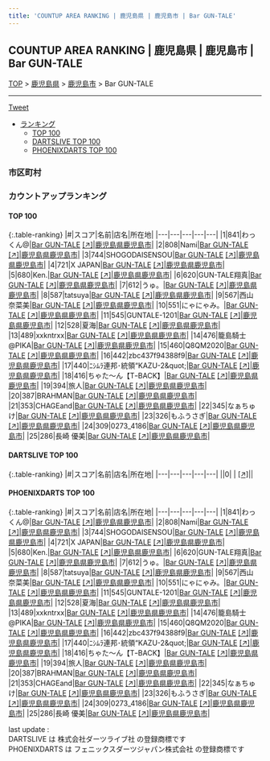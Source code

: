```yaml
---
title: 'COUNTUP AREA RANKING | 鹿児島県 | 鹿児島市 | Bar GUN-TALE'
---
```

## COUNTUP AREA RANKING | 鹿児島県 | 鹿児島市 | Bar GUN-TALE

[TOP](/darts/rank/) > [鹿児島県](/darts/rank/鹿児島県/) > [鹿児島市](/darts/rank/鹿児島県/鹿児島市/) > Bar GUN-TALE

___

<a href="https://twitter.com/share?ref_src=twsrc%5Etfw" data-text="COUNTUP AREA RANKING | 鹿児島県鹿児島市Bar GUN-TALE" class="twitter-share-button" data-hashtags="DARTSLIVE,PHOENIXDARTS,darts,ダーツ" data-show-count="false">Tweet</a>

* [ランキング](#カウントアップランキング)
    * [TOP 100](#top-100)
    * [DARTSLIVE TOP 100](#dartslive-top-100)
    * [PHOENIXDARTS TOP 100](#phoenixdarts-top-100)

### 市区町村

<ul>

</ul>

### カウントアップランキング

#### TOP 100



{:.table-ranking}
|#|スコア|名前|店名|所在地|
|---|---|---|---|---|
|1|841|<span class="rank-name-pd">わっくん@</span>|<a href="/darts/rank/shops/86620.html">Bar GUN-TALE</a> <a href="https://vs.phoenixdarts.com/jp/shop/shopDetailInfo/s_86620?s_seq=86620">[↗]</a>|<a href="/darts/rank/鹿児島県/鹿児島市">鹿児島県鹿児島市</a>|
|2|808|<span class="rank-name-pd">Nami</span>|<a href="/darts/rank/shops/86620.html">Bar GUN-TALE</a> <a href="https://vs.phoenixdarts.com/jp/shop/shopDetailInfo/s_86620?s_seq=86620">[↗]</a>|<a href="/darts/rank/鹿児島県/鹿児島市">鹿児島県鹿児島市</a>|
|3|744|<span class="rank-name-pd">SHOGODAISENSOU</span>|<a href="/darts/rank/shops/86620.html">Bar GUN-TALE</a> <a href="https://vs.phoenixdarts.com/jp/shop/shopDetailInfo/s_86620?s_seq=86620">[↗]</a>|<a href="/darts/rank/鹿児島県/鹿児島市">鹿児島県鹿児島市</a>|
|4|721|<span class="rank-name-pd">X JAPAN</span>|<a href="/darts/rank/shops/86620.html">Bar GUN-TALE</a> <a href="https://vs.phoenixdarts.com/jp/shop/shopDetailInfo/s_86620?s_seq=86620">[↗]</a>|<a href="/darts/rank/鹿児島県/鹿児島市">鹿児島県鹿児島市</a>|
|5|680|<span class="rank-name-pd">Ken.</span>|<a href="/darts/rank/shops/86620.html">Bar GUN-TALE</a> <a href="https://vs.phoenixdarts.com/jp/shop/shopDetailInfo/s_86620?s_seq=86620">[↗]</a>|<a href="/darts/rank/鹿児島県/鹿児島市">鹿児島県鹿児島市</a>|
|6|620|<span class="rank-name-pd">GUN-TALE翔真</span>|<a href="/darts/rank/shops/86620.html">Bar GUN-TALE</a> <a href="https://vs.phoenixdarts.com/jp/shop/shopDetailInfo/s_86620?s_seq=86620">[↗]</a>|<a href="/darts/rank/鹿児島県/鹿児島市">鹿児島県鹿児島市</a>|
|7|612|<span class="rank-name-pd">うゅ。</span>|<a href="/darts/rank/shops/86620.html">Bar GUN-TALE</a> <a href="https://vs.phoenixdarts.com/jp/shop/shopDetailInfo/s_86620?s_seq=86620">[↗]</a>|<a href="/darts/rank/鹿児島県/鹿児島市">鹿児島県鹿児島市</a>|
|8|587|<span class="rank-name-pd">tatsuya</span>|<a href="/darts/rank/shops/86620.html">Bar GUN-TALE</a> <a href="https://vs.phoenixdarts.com/jp/shop/shopDetailInfo/s_86620?s_seq=86620">[↗]</a>|<a href="/darts/rank/鹿児島県/鹿児島市">鹿児島県鹿児島市</a>|
|9|567|<span class="rank-name-pd">西山 奈菜美</span>|<a href="/darts/rank/shops/86620.html">Bar GUN-TALE</a> <a href="https://vs.phoenixdarts.com/jp/shop/shopDetailInfo/s_86620?s_seq=86620">[↗]</a>|<a href="/darts/rank/鹿児島県/鹿児島市">鹿児島県鹿児島市</a>|
|10|551|<span class="rank-name-pd">にゃにゃみ。</span>|<a href="/darts/rank/shops/86620.html">Bar GUN-TALE</a> <a href="https://vs.phoenixdarts.com/jp/shop/shopDetailInfo/s_86620?s_seq=86620">[↗]</a>|<a href="/darts/rank/鹿児島県/鹿児島市">鹿児島県鹿児島市</a>|
|11|545|<span class="rank-name-pd">GUNTALE-1201</span>|<a href="/darts/rank/shops/86620.html">Bar GUN-TALE</a> <a href="https://vs.phoenixdarts.com/jp/shop/shopDetailInfo/s_86620?s_seq=86620">[↗]</a>|<a href="/darts/rank/鹿児島県/鹿児島市">鹿児島県鹿児島市</a>|
|12|528|<span class="rank-name-pd">夏海</span>|<a href="/darts/rank/shops/86620.html">Bar GUN-TALE</a> <a href="https://vs.phoenixdarts.com/jp/shop/shopDetailInfo/s_86620?s_seq=86620">[↗]</a>|<a href="/darts/rank/鹿児島県/鹿児島市">鹿児島県鹿児島市</a>|
|13|489|<span class="rank-name-pd">xxkntrxx</span>|<a href="/darts/rank/shops/86620.html">Bar GUN-TALE</a> <a href="https://vs.phoenixdarts.com/jp/shop/shopDetailInfo/s_86620?s_seq=86620">[↗]</a>|<a href="/darts/rank/鹿児島県/鹿児島市">鹿児島県鹿児島市</a>|
|14|476|<span class="rank-name-pd">籠島騎士@PIKA</span>|<a href="/darts/rank/shops/86620.html">Bar GUN-TALE</a> <a href="https://vs.phoenixdarts.com/jp/shop/shopDetailInfo/s_86620?s_seq=86620">[↗]</a>|<a href="/darts/rank/鹿児島県/鹿児島市">鹿児島県鹿児島市</a>|
|15|460|<span class="rank-name-pd">Q8QM2020</span>|<a href="/darts/rank/shops/86620.html">Bar GUN-TALE</a> <a href="https://vs.phoenixdarts.com/jp/shop/shopDetailInfo/s_86620?s_seq=86620">[↗]</a>|<a href="/darts/rank/鹿児島県/鹿児島市">鹿児島県鹿児島市</a>|
|16|442|<span class="rank-name-pd">zbc437f94388f9</span>|<a href="/darts/rank/shops/86620.html">Bar GUN-TALE</a> <a href="https://vs.phoenixdarts.com/jp/shop/shopDetailInfo/s_86620?s_seq=86620">[↗]</a>|<a href="/darts/rank/鹿児島県/鹿児島市">鹿児島県鹿児島市</a>|
|17|440|<span class="rank-name-pd">ﾆｼﾑﾗ連邦･統領“KAZU-2&amp;quot;</span>|<a href="/darts/rank/shops/86620.html">Bar GUN-TALE</a> <a href="https://vs.phoenixdarts.com/jp/shop/shopDetailInfo/s_86620?s_seq=86620">[↗]</a>|<a href="/darts/rank/鹿児島県/鹿児島市">鹿児島県鹿児島市</a>|
|18|416|<span class="rank-name-pd">ちゃた～ん【TｰBACK】</span>|<a href="/darts/rank/shops/86620.html">Bar GUN-TALE</a> <a href="https://vs.phoenixdarts.com/jp/shop/shopDetailInfo/s_86620?s_seq=86620">[↗]</a>|<a href="/darts/rank/鹿児島県/鹿児島市">鹿児島県鹿児島市</a>|
|19|394|<span class="rank-name-pd">旅人</span>|<a href="/darts/rank/shops/86620.html">Bar GUN-TALE</a> <a href="https://vs.phoenixdarts.com/jp/shop/shopDetailInfo/s_86620?s_seq=86620">[↗]</a>|<a href="/darts/rank/鹿児島県/鹿児島市">鹿児島県鹿児島市</a>|
|20|387|<span class="rank-name-pd">BRAHMAN</span>|<a href="/darts/rank/shops/86620.html">Bar GUN-TALE</a> <a href="https://vs.phoenixdarts.com/jp/shop/shopDetailInfo/s_86620?s_seq=86620">[↗]</a>|<a href="/darts/rank/鹿児島県/鹿児島市">鹿児島県鹿児島市</a>|
|21|353|<span class="rank-name-pd">CHAGEand</span>|<a href="/darts/rank/shops/86620.html">Bar GUN-TALE</a> <a href="https://vs.phoenixdarts.com/jp/shop/shopDetailInfo/s_86620?s_seq=86620">[↗]</a>|<a href="/darts/rank/鹿児島県/鹿児島市">鹿児島県鹿児島市</a>|
|22|345|<span class="rank-name-pd">なぁちゅけ</span>|<a href="/darts/rank/shops/86620.html">Bar GUN-TALE</a> <a href="https://vs.phoenixdarts.com/jp/shop/shopDetailInfo/s_86620?s_seq=86620">[↗]</a>|<a href="/darts/rank/鹿児島県/鹿児島市">鹿児島県鹿児島市</a>|
|23|326|<span class="rank-name-pd">もふうさぎ</span>|<a href="/darts/rank/shops/86620.html">Bar GUN-TALE</a> <a href="https://vs.phoenixdarts.com/jp/shop/shopDetailInfo/s_86620?s_seq=86620">[↗]</a>|<a href="/darts/rank/鹿児島県/鹿児島市">鹿児島県鹿児島市</a>|
|24|309|<span class="rank-name-pd">0273_4186</span>|<a href="/darts/rank/shops/86620.html">Bar GUN-TALE</a> <a href="https://vs.phoenixdarts.com/jp/shop/shopDetailInfo/s_86620?s_seq=86620">[↗]</a>|<a href="/darts/rank/鹿児島県/鹿児島市">鹿児島県鹿児島市</a>|
|25|286|<span class="rank-name-pd">長崎 優美</span>|<a href="/darts/rank/shops/86620.html">Bar GUN-TALE</a> <a href="https://vs.phoenixdarts.com/jp/shop/shopDetailInfo/s_86620?s_seq=86620">[↗]</a>|<a href="/darts/rank/鹿児島県/鹿児島市">鹿児島県鹿児島市</a>|


#### DARTSLIVE TOP 100



{:.table-ranking}
|#|スコア|名前|店名|所在地|
|---|---|---|---|---|
||0|<span class="rank-name-dl"> </span>|<a href="/darts/rank/shops/.html"></a> <a href="">[↗]</a>|<a href="/darts/rank//"></a>|


#### PHOENIXDARTS TOP 100



{:.table-ranking}
|#|スコア|名前|店名|所在地|
|---|---|---|---|---|
|1|841|<span class="rank-name-pd">わっくん@</span>|<a href="/darts/rank/shops/86620.html">Bar GUN-TALE</a> <a href="https://vs.phoenixdarts.com/jp/shop/shopDetailInfo/s_86620?s_seq=86620">[↗]</a>|<a href="/darts/rank/鹿児島県/鹿児島市">鹿児島県鹿児島市</a>|
|2|808|<span class="rank-name-pd">Nami</span>|<a href="/darts/rank/shops/86620.html">Bar GUN-TALE</a> <a href="https://vs.phoenixdarts.com/jp/shop/shopDetailInfo/s_86620?s_seq=86620">[↗]</a>|<a href="/darts/rank/鹿児島県/鹿児島市">鹿児島県鹿児島市</a>|
|3|744|<span class="rank-name-pd">SHOGODAISENSOU</span>|<a href="/darts/rank/shops/86620.html">Bar GUN-TALE</a> <a href="https://vs.phoenixdarts.com/jp/shop/shopDetailInfo/s_86620?s_seq=86620">[↗]</a>|<a href="/darts/rank/鹿児島県/鹿児島市">鹿児島県鹿児島市</a>|
|4|721|<span class="rank-name-pd">X JAPAN</span>|<a href="/darts/rank/shops/86620.html">Bar GUN-TALE</a> <a href="https://vs.phoenixdarts.com/jp/shop/shopDetailInfo/s_86620?s_seq=86620">[↗]</a>|<a href="/darts/rank/鹿児島県/鹿児島市">鹿児島県鹿児島市</a>|
|5|680|<span class="rank-name-pd">Ken.</span>|<a href="/darts/rank/shops/86620.html">Bar GUN-TALE</a> <a href="https://vs.phoenixdarts.com/jp/shop/shopDetailInfo/s_86620?s_seq=86620">[↗]</a>|<a href="/darts/rank/鹿児島県/鹿児島市">鹿児島県鹿児島市</a>|
|6|620|<span class="rank-name-pd">GUN-TALE翔真</span>|<a href="/darts/rank/shops/86620.html">Bar GUN-TALE</a> <a href="https://vs.phoenixdarts.com/jp/shop/shopDetailInfo/s_86620?s_seq=86620">[↗]</a>|<a href="/darts/rank/鹿児島県/鹿児島市">鹿児島県鹿児島市</a>|
|7|612|<span class="rank-name-pd">うゅ。</span>|<a href="/darts/rank/shops/86620.html">Bar GUN-TALE</a> <a href="https://vs.phoenixdarts.com/jp/shop/shopDetailInfo/s_86620?s_seq=86620">[↗]</a>|<a href="/darts/rank/鹿児島県/鹿児島市">鹿児島県鹿児島市</a>|
|8|587|<span class="rank-name-pd">tatsuya</span>|<a href="/darts/rank/shops/86620.html">Bar GUN-TALE</a> <a href="https://vs.phoenixdarts.com/jp/shop/shopDetailInfo/s_86620?s_seq=86620">[↗]</a>|<a href="/darts/rank/鹿児島県/鹿児島市">鹿児島県鹿児島市</a>|
|9|567|<span class="rank-name-pd">西山 奈菜美</span>|<a href="/darts/rank/shops/86620.html">Bar GUN-TALE</a> <a href="https://vs.phoenixdarts.com/jp/shop/shopDetailInfo/s_86620?s_seq=86620">[↗]</a>|<a href="/darts/rank/鹿児島県/鹿児島市">鹿児島県鹿児島市</a>|
|10|551|<span class="rank-name-pd">にゃにゃみ。</span>|<a href="/darts/rank/shops/86620.html">Bar GUN-TALE</a> <a href="https://vs.phoenixdarts.com/jp/shop/shopDetailInfo/s_86620?s_seq=86620">[↗]</a>|<a href="/darts/rank/鹿児島県/鹿児島市">鹿児島県鹿児島市</a>|
|11|545|<span class="rank-name-pd">GUNTALE-1201</span>|<a href="/darts/rank/shops/86620.html">Bar GUN-TALE</a> <a href="https://vs.phoenixdarts.com/jp/shop/shopDetailInfo/s_86620?s_seq=86620">[↗]</a>|<a href="/darts/rank/鹿児島県/鹿児島市">鹿児島県鹿児島市</a>|
|12|528|<span class="rank-name-pd">夏海</span>|<a href="/darts/rank/shops/86620.html">Bar GUN-TALE</a> <a href="https://vs.phoenixdarts.com/jp/shop/shopDetailInfo/s_86620?s_seq=86620">[↗]</a>|<a href="/darts/rank/鹿児島県/鹿児島市">鹿児島県鹿児島市</a>|
|13|489|<span class="rank-name-pd">xxkntrxx</span>|<a href="/darts/rank/shops/86620.html">Bar GUN-TALE</a> <a href="https://vs.phoenixdarts.com/jp/shop/shopDetailInfo/s_86620?s_seq=86620">[↗]</a>|<a href="/darts/rank/鹿児島県/鹿児島市">鹿児島県鹿児島市</a>|
|14|476|<span class="rank-name-pd">籠島騎士@PIKA</span>|<a href="/darts/rank/shops/86620.html">Bar GUN-TALE</a> <a href="https://vs.phoenixdarts.com/jp/shop/shopDetailInfo/s_86620?s_seq=86620">[↗]</a>|<a href="/darts/rank/鹿児島県/鹿児島市">鹿児島県鹿児島市</a>|
|15|460|<span class="rank-name-pd">Q8QM2020</span>|<a href="/darts/rank/shops/86620.html">Bar GUN-TALE</a> <a href="https://vs.phoenixdarts.com/jp/shop/shopDetailInfo/s_86620?s_seq=86620">[↗]</a>|<a href="/darts/rank/鹿児島県/鹿児島市">鹿児島県鹿児島市</a>|
|16|442|<span class="rank-name-pd">zbc437f94388f9</span>|<a href="/darts/rank/shops/86620.html">Bar GUN-TALE</a> <a href="https://vs.phoenixdarts.com/jp/shop/shopDetailInfo/s_86620?s_seq=86620">[↗]</a>|<a href="/darts/rank/鹿児島県/鹿児島市">鹿児島県鹿児島市</a>|
|17|440|<span class="rank-name-pd">ﾆｼﾑﾗ連邦･統領“KAZU-2&amp;quot;</span>|<a href="/darts/rank/shops/86620.html">Bar GUN-TALE</a> <a href="https://vs.phoenixdarts.com/jp/shop/shopDetailInfo/s_86620?s_seq=86620">[↗]</a>|<a href="/darts/rank/鹿児島県/鹿児島市">鹿児島県鹿児島市</a>|
|18|416|<span class="rank-name-pd">ちゃた～ん【TｰBACK】</span>|<a href="/darts/rank/shops/86620.html">Bar GUN-TALE</a> <a href="https://vs.phoenixdarts.com/jp/shop/shopDetailInfo/s_86620?s_seq=86620">[↗]</a>|<a href="/darts/rank/鹿児島県/鹿児島市">鹿児島県鹿児島市</a>|
|19|394|<span class="rank-name-pd">旅人</span>|<a href="/darts/rank/shops/86620.html">Bar GUN-TALE</a> <a href="https://vs.phoenixdarts.com/jp/shop/shopDetailInfo/s_86620?s_seq=86620">[↗]</a>|<a href="/darts/rank/鹿児島県/鹿児島市">鹿児島県鹿児島市</a>|
|20|387|<span class="rank-name-pd">BRAHMAN</span>|<a href="/darts/rank/shops/86620.html">Bar GUN-TALE</a> <a href="https://vs.phoenixdarts.com/jp/shop/shopDetailInfo/s_86620?s_seq=86620">[↗]</a>|<a href="/darts/rank/鹿児島県/鹿児島市">鹿児島県鹿児島市</a>|
|21|353|<span class="rank-name-pd">CHAGEand</span>|<a href="/darts/rank/shops/86620.html">Bar GUN-TALE</a> <a href="https://vs.phoenixdarts.com/jp/shop/shopDetailInfo/s_86620?s_seq=86620">[↗]</a>|<a href="/darts/rank/鹿児島県/鹿児島市">鹿児島県鹿児島市</a>|
|22|345|<span class="rank-name-pd">なぁちゅけ</span>|<a href="/darts/rank/shops/86620.html">Bar GUN-TALE</a> <a href="https://vs.phoenixdarts.com/jp/shop/shopDetailInfo/s_86620?s_seq=86620">[↗]</a>|<a href="/darts/rank/鹿児島県/鹿児島市">鹿児島県鹿児島市</a>|
|23|326|<span class="rank-name-pd">もふうさぎ</span>|<a href="/darts/rank/shops/86620.html">Bar GUN-TALE</a> <a href="https://vs.phoenixdarts.com/jp/shop/shopDetailInfo/s_86620?s_seq=86620">[↗]</a>|<a href="/darts/rank/鹿児島県/鹿児島市">鹿児島県鹿児島市</a>|
|24|309|<span class="rank-name-pd">0273_4186</span>|<a href="/darts/rank/shops/86620.html">Bar GUN-TALE</a> <a href="https://vs.phoenixdarts.com/jp/shop/shopDetailInfo/s_86620?s_seq=86620">[↗]</a>|<a href="/darts/rank/鹿児島県/鹿児島市">鹿児島県鹿児島市</a>|
|25|286|<span class="rank-name-pd">長崎 優美</span>|<a href="/darts/rank/shops/86620.html">Bar GUN-TALE</a> <a href="https://vs.phoenixdarts.com/jp/shop/shopDetailInfo/s_86620?s_seq=86620">[↗]</a>|<a href="/darts/rank/鹿児島県/鹿児島市">鹿児島県鹿児島市</a>|


<div class="footer border-top border-gray-light mt-5 pt-3 text-right text-gray">
    last update : <span style="font-weight: italic" id="foot_last_modified"></span><br />
    DARTSLIVE は 株式会社ダーツライブ社 の登録商標です<br />
    PHOENIXDARTS は フェニックスダーツジャパン株式会社 の登録商標です<br />
</div>

<script src="https://cdnjs.cloudflare.com/ajax/libs/jquery.tablesorter/2.31.3/js/jquery.tablesorter.min.js" integrity="sha512-qzgd5cYSZcosqpzpn7zF2ZId8f/8CHmFKZ8j7mU4OUXTNRd5g+ZHBPsgKEwoqxCtdQvExE5LprwwPAgoicguNg==" crossorigin="anonymous" referrerpolicy="no-referrer"></script>
<link rel="stylesheet" href="https://cdnjs.cloudflare.com/ajax/libs/jquery.tablesorter/2.31.3/css/theme.default.min.css" integrity="sha512-wghhOJkjQX0Lh3NSWvNKeZ0ZpNn+SPVXX1Qyc9OCaogADktxrBiBdKGDoqVUOyhStvMBmJQ8ZdMHiR3wuEq8+w==" crossorigin="anonymous" referrerpolicy="no-referrer" />
<script>
$(function() {
    $(".table-ranking").tablesorter({sortList:[[0, 0]]});
    $("#foot_last_modified").text(formatDate(new Date(document.lastModified), 'yyyy-MM-dd HH:mm:ss'));
});
</script>

<script async src="https://platform.twitter.com/widgets.js" charset="utf-8"></script>